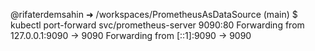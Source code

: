 @rifaterdemsahin ➜ /workspaces/PrometheusAsDataSource (main) $ kubectl port-forward svc/prometheus-server 9090:80
Forwarding from 127.0.0.1:9090 -> 9090
Forwarding from [::1]:9090 -> 9090
